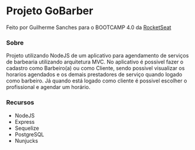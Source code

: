# Projeto GoBarber

Feito por Guilherme Sanches para o BOOTCAMP 4.0 da [RocketSeat](https://www.rocketseat.com.br/)

### Sobre

Projeto utilizando NodeJS de um aplicativo para agendamento de serviços de barbearia utilizando arquitetura MVC. No aplicativo é possivel fazer o cadastro como Barbeiro(a) ou como Cliente, sendo possivel visualizar os horarios agendados e os demais prestadores de serviço quando logado como barbeiro. Já quando está logado como cliente é possivel escolher o profissional e agendar um horário.

### Recursos

- NodeJS
- Express
- Sequelize
- PostgreSQL
- Nunjucks
